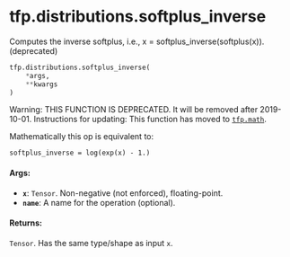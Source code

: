 <div itemscope itemtype="http://developers.google.com/ReferenceObject">
<meta itemprop="name" content="tfp.distributions.softplus_inverse" />
<meta itemprop="path" content="Stable" />
</div>

# tfp.distributions.softplus_inverse

Computes the inverse softplus, i.e., x = softplus_inverse(softplus(x)). (deprecated)

``` python
tfp.distributions.softplus_inverse(
    *args,
    **kwargs
)
```

<!-- Placeholder for "Used in" -->

Warning: THIS FUNCTION IS DEPRECATED. It will be removed after 2019-10-01.
Instructions for updating:
This function has moved to <a href="../../tfp/math.md"><code>tfp.math</code></a>.

Mathematically this op is equivalent to:

```none
softplus_inverse = log(exp(x) - 1.)
```

#### Args:


* <b>`x`</b>: `Tensor`. Non-negative (not enforced), floating-point.
* <b>`name`</b>: A name for the operation (optional).


#### Returns:

`Tensor`. Has the same type/shape as input `x`.
